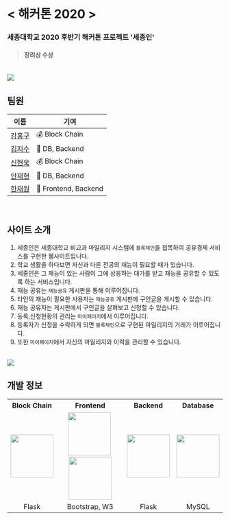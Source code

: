 # < 해커톤 2020 >

### 세종대학교 2020 후반기 해커톤 프로젝트 '세종인'
> #### 장려상 수상

<br>

<img src="./reference_img/readmeimg.png">

## 팀원

|이름|기여|
|---|---|
|<a href="https://github.com/hon99oo">강홍구</a>|💰 Block Chain|
|<a href="https://github.com/ghis22130">김지수</a>|📂 DB, Backend|
|<a href="https://github.com/woogie-s">신현욱</a>|💰 Block Chain|
|<a href="https://github.com/Jaeyooou">안재현</a>|📂 DB, Backend|
|<a href="https://github.com/hanjo8813">한재원</a>|📄 Frontend, Backend|

<br>

## 사이트 소개
1. 세종인은 세종대학교 비교과 마일리지 시스템에 `블록체인`을 접목하여 공유경제 서비스를 구현한 웹사이트입니다.
2. 학교 생활을 하다보면 자신과 다른 전공의 재능이 필요할 때가 있습니다.
3. 세종인은 그 재능이 있는 사람이 그에 상응하는 대가를 받고 재능을 공유할 수 있도록 하는 서비스입니다.
4. 재능 공유는 `재능공유` 게시판을 통해 이루어집니다.
5. 타인의 재능이 필요한 사용자는 `재능공유` 게시판에 구인글을 게시할 수 있습니다.
6. 재능 공유자는 게시판에서 구인글을 살펴보고 신청할 수 있습니다.
7. 등록,신청현황의 관리는 `마이페이지`에서 이루어집니다.
8. 등록자가 신청을 수락하게 되면 `블록체인`으로 구현된 마일리지의 거래가 이루어집니다.
8. 또한 `마이페이지`에서 자신의 마일리지와 이력을 관리할 수 있습니다.

<br>

<img src="./reference_img/readmeimg2.png">

<br>

## 개발 정보

<table style="text-align:center;">
    <tr>
        <th>Block Chain</th>
        <th>Frontend</th>
        <th>Backend</th>
        <th>Database</th>
    </tr>
    <tr>
        <td>
        <img src="./reference_img/1.jpg" width=100 height=100>
        </td>
        <td>
        <img src="./reference_img/2.png" width=100 height=100>&nbsp;
        <img src="./reference_img/3.png" width=100 height=100>
        </td>
        <td> 
        <img src="./reference_img/1.jpg" width=100 height=100>
        </td>
        <td>
        <img src="./reference_img/4.png" width=100 height=100>
        </td>
    </tr>
    <tr>
        <td>
        Flask
        </td>
        <td>
        Bootstrap, W3
        </td>
        <td>
        Flask
        </td>
        <td>
        MySQL
        </td>
    </tr>
</table>